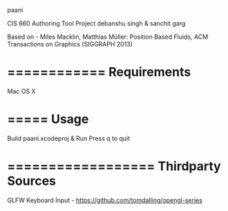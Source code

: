 paani

CIS 660 Authoring Tool Project
debanshu singh & sanchit garg

Based on - Miles Macklin, Matthias Müller: Position Based Fluids, ACM Transactions on Graphics (SIGGRAPH 2013)

============
Requirements
============
Mac OS X 


=====
Usage
=====
Build paani.xcodeproj & Run
Press q to quit

==================
Thirdparty Sources
==================
GLFW Keyboard Input - https://github.com/tomdalling/opengl-series